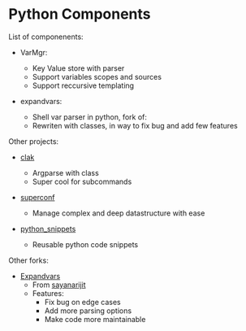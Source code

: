 # Python Components

List of componenents:

* VarMgr:
    * Key Value store with parser
    * Support variables scopes and sources
    * Support reccursive templating

* expandvars:
    * Shell var parser in python, fork of: 
    * Rewriten with classes, in way to fix bug and add few features


Other projects:

* [clak](https://github.com/mrjk/python-clak)
    * Argparse with class
    * Super cool for subcommands
* [superconf](https://github.com/mrjk/python-superconf)
    * Manage complex and deep datastructure with ease

* [python_snippets](https://github.com/mrjk/python_snippets)
    * Reusable python code snippets

Other forks:

* [Expandvars](https://github.com/mrjk/expandvars)
    * From [sayanarijit](https://github.com/sayanarijit/expandvars)
    * Features:
        * Fix bug on edge cases
        * Add more parsing options
        * Make code more maintainable
